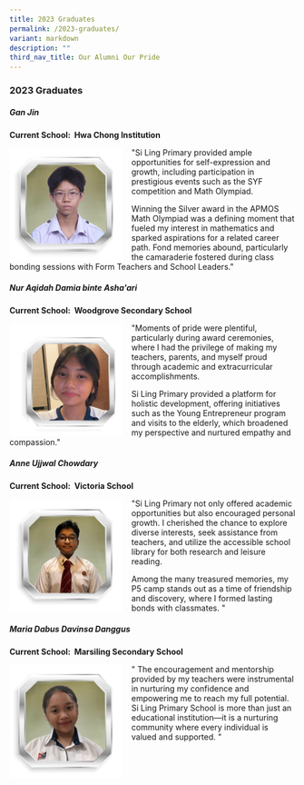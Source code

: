 ```yaml
---
title: 2023 Graduates
permalink: /2023-graduates/
variant: markdown
description: ""
third_nav_title: Our Alumni Our Pride
---
```

### 2023 Graduates
##### Gan Jin
**Current School: &nbsp;Hwa Chong Institution**

<img align="left" style="width:200px;margin-right:15px" src="/images/Gan_Jin.png"> 

"Si Ling Primary provided ample opportunities for self-expression and growth, including participation in prestigious events such as the SYF competition and Math Olympiad. 

Winning the Silver award in the APMOS Math Olympiad was a defining moment that fueled my interest in mathematics and sparked aspirations for a related career path. Fond memories abound, particularly the camaraderie fostered during class bonding sessions with Form Teachers and School Leaders."

##### Nur Aqidah Damia binte Asha'ari

**Current School: &nbsp;Woodgrove Secondary School**

<img align="left" style="width:200px;margin-right:15px" src="/images/Nur_Aqidah.png">

"Moments of pride were plentiful, particularly during award ceremonies, where I had the privilege of making my teachers, parents, and myself proud through academic and extracurricular accomplishments. 

Si Ling Primary provided a platform for holistic development, offering initiatives such as the Young Entrepreneur program and visits to the elderly, which broadened my perspective and nurtured empathy and compassion."

##### Anne Ujjwal Chowdary

**Current School: &nbsp;Victoria School**

<img align="left" style="width:200px;margin-right:15px" src="/images/Anne_Ujjwal.png">"Si Ling Primary not only offered academic opportunities but also encouraged personal growth. I cherished the chance to explore diverse interests, seek assistance from teachers, and utilize the accessible school library for both research and leisure reading. 

Among the many treasured memories, my P5 camp stands out as a time of friendship and discovery, where I formed lasting bonds with classmates. 
"
##### Maria Dabus Davinsa Danggus 

**Current School: &nbsp;Marsiling Secondary School**

<img align="left" style="width:200px;margin-right:15px" src="/images/Maria.png">" The encouragement and mentorship provided by my teachers were instrumental in nurturing my confidence and empowering me to reach my full potential. Si Ling Primary School is more than just an educational institution—it is a nurturing community where every individual is valued and supported. 
"